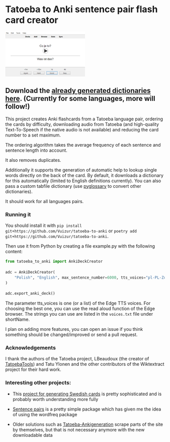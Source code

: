 # Tatoeba to Anki sentence pair flash card creator

<img src="https://raw.githubusercontent.com/Vuizur/tatoeba-to-anki/main/img/anki_screenshot.png" width="50%" class="center">

Download the [already generated dictionaries here](). (Currently for some languages, more will follow!)
------

This project creates Anki flashcards from a Tatoeba language pair, ordering the cards by difficulty, downloading audio from Tatoeba (and high-quality Text-To-Speech if the native audio is not available) and reducing the card number to a set maximum.

The ordering algorithm takes the average frequency of each sentence and sentence length into account.

It also removes duplicates.

Additionally it supports the generation of automatic help to lookup single words directly on the back of the card. By default, it downloads a dictionary for this automatically (limited to English definitions currently). You can also pass a custom tabfile dictionary (use [pyglossary](https://github.com/ilius/pyglossary) to convert other dictionaries).

It should work for all languages pairs.

### Running it

You should install it with `pip install git+https://github.com/Vuizur/tatoeba-to-anki` or `poetry add git+https://github.com/Vuizur/tatoeba-to-anki`.

Then use it from Python by creating a file example.py with the following content:

```python
from tatoeba_to_anki import AnkiDeckCreator

adc = AnkiDeckCreator(
    "Polish", "English", max_sentence_number=6000, tts_voices="pl-PL-ZofiaNeural", in_memory_database=False
)

adc.export_anki_deck()
```

The parameter tts_voices is one (or a list) of the Edge TTS voices. For choosing the best one, you can use the read aloud function of the Edge browser. The strings you can use are listed in the `voices.txt` file under shortName.

I plan on adding more features, you can open an issue if you think something should be changed/improved or send a pull request.

### Acknowledgements
I thank the authors of the Tatoeba project, LBeaudoux (the creator of [TatoebaTools](https://github.com/LBeaudoux/tatoebatools)) and Tatu Ylonen and the other contributors of the Wiktextract project for their hard work.

### Interesting other projects:
* This [project for generating Swedish cards](https://github.com/vvpd/anki_swedish) is pretty sophisticated and is probably worth understanding more fully

* [Sentence pairs](https://github.com/kmicklas/sentence-pairs) is a pretty simple package which has given me the idea of using the wordfreq package

* Older solutions such as [Tatoeba-Ankigeneration](https://github.com/alexanderk409/Tatoeba-anki-deckgeneration) scrape parts of the site by themselves, but that is not necessary anymore with the new downloadable data